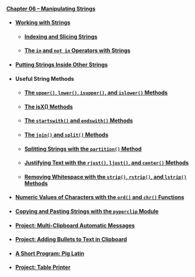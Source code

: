 #### [Chapter 06 – Manipulating Strings](chapter06.pdf)
- #### [Working with Strings](practice06_01.py)
  - #### [Indexing and Slicing Strings](practice06_02.py)
  - #### [The `in` and `not in` Operators with Strings](practice06_03.py)
- #### [Putting Strings Inside Other Strings](practice06_04.py)
- #### Useful String Methods
  - #### [The `upper()`, `lower()`, `isupper()`, and `islower()` Methods](practice06_05.py)
  - #### [The isX() Methods](practice06_06.py)
  - #### [The `startswith()` and `endswith()` Methods](practice06_07.py)
  - #### [The `join()` and `split()` Methods](practice06_08.py)
  - #### [Splitting Strings with the `partition()` Method](practice06_09.py)
  - #### [Justifying Text with the `rjust()`, `ljust()`, and `center()` Methods](practice06_10.py)
  - #### [Removing Whitespace with the `strip()`, `rstrip()`, and `lstrip()` Methods](practice06_11.py)
- #### [Numeric Values of Characters with the `ord()` and `chr()` Functions](practice06_12.py)
- #### [Copying and Pasting Strings with the `pyperclip` Module](practice06_13.py)
- #### [Project: Multi-Clipboard Automatic Messages](project06_01.py)
- #### [Project: Adding Bullets to Text in Clipboard](project06_02.py)
- #### [A Short Program: Pig Latin](project06_03.py)
- #### [Project: Table Printer](project06_04.py)
